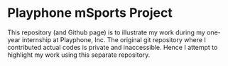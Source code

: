 # Playphone mSports Project

This repository (and Github page) is to illustrate my work during my one-year internship at Playphone, Inc. The original git repository where I contributed actual codes is private and inaccessible. Hence I attempt to highlight my work using this separate repository.
